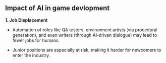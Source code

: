 ## Impact of AI in game devlopment 

**1. Job Displacement**
- Automation of roles like QA testers, environment artists (via procedural generation), and even writers (through AI-driven dialogue) may lead to fewer jobs for humans.

- Junior positions are especially at risk, making it harder for newcomers to enter the industry.

